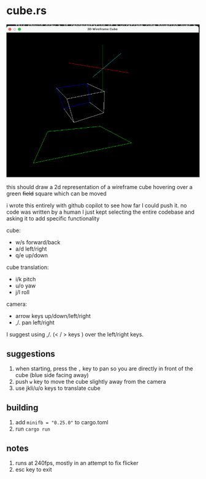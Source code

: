 # cube.rs

![cube_rs logo](https://github.com/hadlock/cube_rs/blob/master/static/cube_rs.png)

this should draw a 2d representation of a wireframe cube hovering over a green ~~field~~ square which can be moved

i wrote this entirely with github copilot to see how far I could push it. no code was written by a human I just kept selecting the entire codebase and asking it to add specific functionality

cube:

- w/s forward/back
- a/d left/right
- q/e up/down

cube translation:

- i/k pitch
- u/o yaw
- j/l roll

camera:

- arrow keys up/down/left/right
- ,/. pan left/right

I suggest using ,/. (< / > keys ) over the left/right keys.

## suggestions

1. when starting, press the `,` key to pan so you are directly in front of the cube (blue side facing away)
1. push `w` key to move the cube slightly away from the camera
1. use jkli/u/o keys to translate cube

## building

1. add `minifb = "0.25.0"` to cargo.toml
1. run `cargo run`

## notes

1. runs at 240fps, mostly in an attempt to fix flicker
1. esc key to exit
